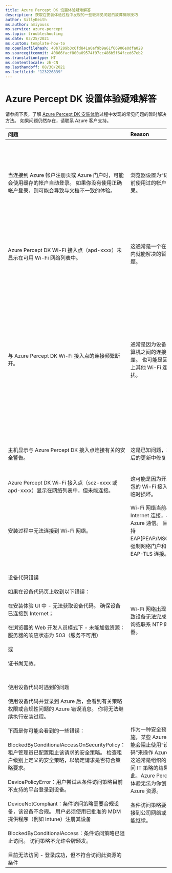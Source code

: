 ```yaml
---
title: Azure Percept DK 设置体验疑难解答
description: 获取在安装体验过程中发现的一些较常见问题的故障排除技巧
author: SillyKeith
ms.author: amiyouss
ms.service: azure-percept
ms.topic: troubleshooting
ms.date: 03/25/2021
ms.custom: template-how-to
ms.openlocfilehash: 40b7289b3c6fd841a0af9b9a61f66906e0dfa028
ms.sourcegitcommit: 40866facf800a09574f97cc486b5f64fced67eb2
ms.translationtype: HT
ms.contentlocale: zh-CN
ms.lasthandoff: 08/30/2021
ms.locfileid: "123226839"
---
```

# <a name="troubleshoot-the-azure-percept-dk-setup-experience"></a>Azure Percept DK 设置体验疑难解答

请参阅下表，了解 [Azure Percept DK 安装体验](./quickstart-percept-dk-set-up.md)过程中发现的常见问题的暂时解决方法。 如果问题仍然存在，请联系 Azure 客户支持。

|问题|Reason|解决方法|
|:-----|:------|:----------|
|当连接到 Azure 帐户注册页或 Azure 门户时，可能会使用缓存的帐户自动登录。 如果你没有使用正确帐户登录，则可能会导致与文档不一致的体验。|浏览器设置为“记住”你以前使用过的帐户的结果。|在 Azure 页上，选择右上角的帐户名称，然后选择“注销”。接下来，你就能用正确的帐户登录。|
|Azure Percept DK Wi-Fi 接入点（apd-xxxx）未显示在可用 Wi-Fi 网络列表中。|这通常是一个在 15 分钟内就能解决的暂时性问题。|等待网络显示。 如果超过 15 分钟仍未显示，请重启设备。|
|与 Azure Percept DK Wi-Fi 接入点的连接频繁断开。|通常是因为设备与主计算机之间的连接质量差。 也可能是因为主机上其他 Wi-Fi 连接的干扰。|请确保将天线正确附加到开发工具包。 如果开发工具包离主机很远，请尝试把它移近一些。 如果主计算机中正在运行任何其他 Internet 连接（例如 LTE/5G），请关闭这些连接。|
|主机显示与 Azure Percept DK 接入点连接有关的安全警告。|这是已知问题，将在之后的更新中修复它。|继续执行安装过程是安全的。|
|Azure Percept DK Wi-Fi 接入点（scz-xxxx 或 apd-xxxx）显示在网络列表中，但未能连接。|这可能是因为开发工具包的 Wi-Fi 接入点发生临时损坏。|重启开发工具包，然后重试。|
|安装过程中无法连接到 Wi-Fi 网络。|Wi-Fi 网络当前必须具有 Internet 连接，以便与 Azure 通信。 目前不支持 EAP[PEAP/MSCHAP]、强制网络门户和企业 EAP-TLS 连接。|确保 Wi-Fi 网络类型受支持并且具有 Internet 连接。|
|设备代码错误 <br><br> 如果在设备代码页上收到以下错误： <br><br>在安装体验 UI 中 - 无法获取设备代码。 确保设备已连接到 Internet； <br><br> 在浏览器的 Web 开发人员模式下 - 未能加载资源：服务器的响应状态为 503（服务不可用） <br><br>或 <br><br>证书尚无效。 | Wi-Fi 网络出现问题，导致设备无法完成 DNS 查询或联系 NTP 时间服务器。 | 请尝试将以太网电缆插入开发工具包或连接到其他 Wi-Fi 网络，然后重试。 <br><br> 不太常见的原因可能是主计算机的日期/时间不正确。  |
|使用设备代码时遇到的问题<br><br> 使用设备代码并登录到 Azure 后，会看到有关策略权限或合规性问题的 Azure 错误消息。 你将无法继续执行安装过程。<br><br> 下面是你可能会看到的一些错误：<br><br>BlockedByConditionalAccessOnSecurityPolicy：租户管理员已配置阻止该请求的安全策略。 检查租户级别上定义的安全策略，以确定请求是否符合策略要求。 <br><br>DevicePolicyError：用户尝试从条件访问策略目前不支持的平台登录到设备。<br><br>DeviceNotCompliant：条件访问策略需要合规设备，该设备不合规。 用户必须使用已批准的 MDM 提供程序（例如 Intune）注册其设备<br><br>BlockedByConditionalAccess：条件访问策略已阻止访问。 访问策略不允许令牌颁发。<br><br>目前无法访问 - 登录成功，但不符合访问此资源的条件   |作为一种安全预防措施，某些 Azure 租户可能会阻止使用“设备代码”来操作 Azure 资源。 这通常是组织的条件访问 IT 策略的结果。 因此，Azure Percept 安装体验无法为你创建任何 Azure 资源。 <br><br>条件访问策略要求你连接到公司网络或 VPN 才能继续。    |与你的组织合作，了解他们的条件访问 IT 策略。  |